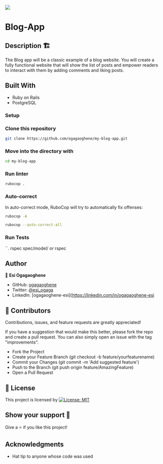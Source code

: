 ![](https://img.shields.io/badge/Microverse-blueviolet)


# Blog-App

## Description 🏗️
The Blog app will be a classic example of a blog website. You will create a fully functional website that will show the list of posts and empower readers to interact with them by adding comments and liking posts.

## Built With

- Ruby on Rails
- PostgreSQL

### Setup

### Clone this repository

```bash
git clone https://github.com/ogagaoghene/my-blog-app.git
```
### Move into the directory with

```bash
cd my-blog-app
```

### Run linter

```bash
rubocop .
```

### Auto-correct

In auto-correct mode, RuboCop will try to automatically fix offenses:

```bash
rubocop -A
```

```bash
rubocop --auto-correct-all
```
### Run Tests
``.
rspec spec/model/
or 
rspec

## Author

👤 **Esi Ogagaoghene**

- GitHub: [ogagaoghene](https://github.com/ogagaoghene)
- Twitter: [@esi_ogaga](https://twitter.com/esi_ogaga)
- LinkedIn: [ogagaoghene-esi](https://linkedin.com/in/ogagaoghene-esi

## 🤝 Contributors

Contributions, issues, and feature requests are greatly appreciated!

If you have a suggestion that would make this better, please fork the repo and create a pull request. You can also simply open an issue with the tag "improvements".

- Fork the Project
- Create your Feature Branch (git checkout -b feature/yourfeaturename)
- Commit your Changes (git commit -m 'Add suggested feature')
- Push to the Branch (git push origin feature/AmazingFeature)
- Open a Pull Request

## 📝 License

This project is licensed by [![License: MIT](https://img.shields.io/badge/License-MIT-yellow.svg)](LICENSE)

## Show your support 💪
Give a ⭐️ if you like this project!

## Acknowledgments

- Hat tip to anyone whose code was used



